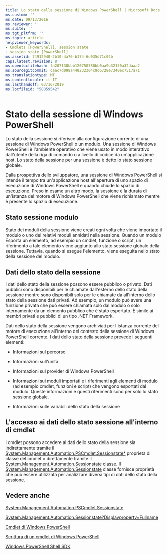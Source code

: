 ```yaml
---
title: Lo stato della sessione di Windows PowerShell | Microsoft Docs
ms.custom: ''
ms.date: 09/13/2016
ms.reviewer: ''
ms.suite: ''
ms.tgt_pltfrm: ''
ms.topic: article
helpviewer_keywords:
- Cmdlets [PowerShell], session state
- session state [PowerShell]
ms.assetid: 74912940-2b10-4a76-b174-6d035d71c02b
caps.latest.revision: 8
ms.openlocfilehash: fa207130bbb120750780bb0aa9b32150a32daaa2
ms.sourcegitcommit: caac7d098a448232304c9d6728e7340ec7517a71
ms.translationtype: MT
ms.contentlocale: it-IT
ms.lasthandoff: 03/16/2019
ms.locfileid: "58059542"
---
```

# <a name="windows-powershell-session-state"></a>Stato della sessione di Windows PowerShell

Lo stato della sessione si riferisce alla configurazione corrente di una sessione di Windows PowerShell o un modulo. Una sessione di Windows PowerShell è l'ambiente operativo che viene usato in modo interattivo dall'utente della riga di comando o a livello di codice da un'applicazione host. Lo stato della sessione per una sessione è detto lo stato sessione globale.

Dalla prospettiva dello sviluppatore, una sessione di Windows PowerShell si intende il tempo tra un'applicazione host all'apertura di uno spazio di esecuzione di Windows PowerShell e quando chiude lo spazio di esecuzione. Preso in esame un altro modo, la sessione è la durata di un'istanza del motore di Windows PowerShell che viene richiamato mentre è presente lo spazio di esecuzione.

## <a name="module-session-state"></a>Stato sessione modulo

Stato dei moduli della sessione viene creati ogni volta che viene importato il modulo o uno dei relativi moduli annidati nella sessione. Quando un modulo Esporta un elemento, ad esempio un cmdlet, funzione o script, un riferimento a tale elemento viene aggiunto allo stato sessione globale della sessione. Tuttavia, quando si esegue l'elemento, viene eseguita nello stato della sessione del modulo.

## <a name="session-state-data"></a>Dati dello stato della sessione

I dati dello stato della sessione possono essere pubblico o privato. Dati pubblici sono disponibili per le chiamate dall'esterno dello stato della sessione mentre sono disponibili solo per le chiamate da all'interno dello stato della sessione dati privati. Ad esempio, un modulo può avere una funzione privata che può essere chiamata solo dal modulo o solo internamente da un elemento pubblico che è stato esportato. È simile ai membri privati e pubblici di un tipo .NET Framework.

Dati dello stato della sessione vengono archiviati per l'istanza corrente del motore di esecuzione all'interno del contesto della sessione di Windows PowerShell corrente. I dati dello stato della sessione prevede i seguenti elementi:

- Informazioni sul percorso

- Informazioni sull'unità

- Informazioni sul provider di Windows PowerShell

- Informazioni sui moduli importati e i riferimenti agli elementi di modulo (ad esempio cmdlet, funzioni e script) che vengono esportati dal modulo. Queste informazioni e questi riferimenti sono per solo lo stato sessione globale.

- Informazioni sulle variabili dello stato della sessione

## <a name="accessing-session-state-data-within-cmdlets"></a>L'accesso ai dati dello stato sessione all'interno di cmdlet

I cmdlet possono accedere ai dati dello stato della sessione sia indirettamente tramite il [System.Management.Automation.PSCmdlet.Sessionstate*](/dotnet/api/System.Management.Automation.PSCmdlet.SessionState) proprietà di classe del cmdlet o direttamente tramite il [ System.Management.Automation.Sessionstate](/dotnet/api/System.Management.Automation.SessionState) classe. Il [System.Management.Automation.Sessionstate](/dotnet/api/System.Management.Automation.SessionState) classe fornisce proprietà che può essere utilizzata per analizzare diversi tipi di dati dello stato della sessione.

## <a name="see-also"></a>Vedere anche

[System.Management.Automation.PSCmdlet.Sessionstate](/dotnet/api/System.Management.Automation.PSCmdlet.SessionState)

[System.Management.Automation.Sessionstate?Displayproperty=Fullname](/dotnet/api/System.Management.Automation.SessionState)

[Cmdlet di Windows PowerShell](./cmdlet-overview.md)

[Scrittura di un cmdlet di Windows PowerShell](./writing-a-windows-powershell-cmdlet.md)

[Windows PowerShell Shell SDK](../windows-powershell-reference.md)
